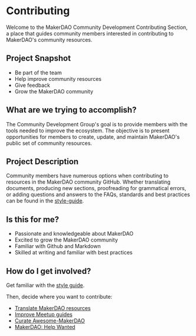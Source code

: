 # Contributing

Welcome to the MakerDAO Community Development Contributing Section, a place that guides community members interested in contributing to MakerDAO's community resources.

## Project Snapshot

- Be part of the team
- Help improve community resources
- Give feedback
- Grow the MakerDAO community

## What are we trying to accomplish?

The Community Development Group's goal is to provide members with the tools needed to improve the ecosystem. The objective is to present opportunities for members to create, update, and maintain MakerDAO's public set of community resources.

## Project Description

Community members have numerous options when contributing to resources in the MakerDAO community GitHub. Whether translating documents, producing new sections, proofreading for grammatical errors, or adding questions and answers to the FAQs, standards and best practices can be found in the [style-guide](./style-guide.md).

## Is this for me?

- Passionate and knowledgeable about MakerDAO
- Excited to grow the MakerDAO community
- Familiar with Github and Markdown
- Skilled at writing and familiar with best practices

## How do I get involved?

Get familiar with the [style guide](./style-guide.md). 

Then, decide where you want to contribute:

- [Translate MakerDAO resources](/translations/README.md)
- [Improve Meetup guides](/meetups/README.md)
- [Curate Awesome-MakerDAO](/awesome-makerdao/blob/master/README.md)
- [MakerDAO: Help Wanted](https://forum.makerdao.com/c/comm-dev/help-wanted)
